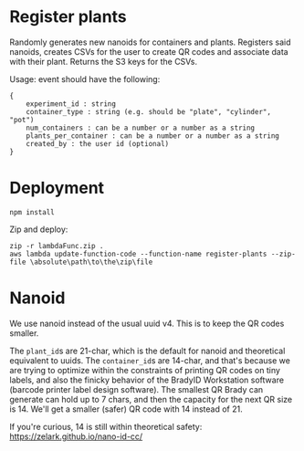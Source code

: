 # Register plants
Randomly generates new nanoids for containers and plants.
Registers said nanoids, creates CSVs for the user to create QR codes
and associate data with their plant. Returns the S3 keys for the
CSVs.

Usage: event should have the following:
```
{
    experiment_id : string
    container_type : string (e.g. should be "plate", "cylinder", "pot")
    num_containers : can be a number or a number as a string
    plants_per_container : can be a number or a number as a string
    created_by : the user id (optional)
}
```

# Deployment
```
npm install
```
Zip and deploy:
```
zip -r lambdaFunc.zip .
aws lambda update-function-code --function-name register-plants --zip-file \absolute\path\to\the\zip\file
```

# Nanoid
We use nanoid instead of the usual uuid v4. This is to keep the QR codes smaller.

The `plant_id`s are 21-char, which is the default for nanoid and theoretical equivalent to uuids. The `container_id`s are 14-char, and that's because we are trying to optimize within the constraints of printing QR codes on tiny labels, and also the finicky behavior of the BradyID Workstation software (barcode printer label design software). The smallest QR Brady can generate can hold up to 7 chars, and then the capacity for the next QR size is 14. We'll get a smaller (safer) QR code with 14 instead of 21. 

If you're curious, 14 is still within theoretical safety: https://zelark.github.io/nano-id-cc/